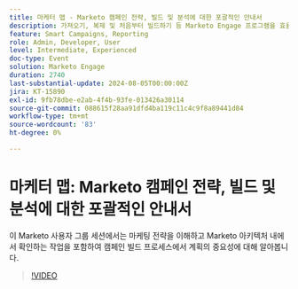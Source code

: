 ```yaml
---
title: 마케터 맵 - Marketo 캠페인 전략, 빌드 및 분석에 대한 포괄적인 안내서
description: 가져오기, 복제 및 처음부터 빌드하기 등 Marketo Engage 프로그램을 효율적으로 만드는 방법을 알아봅니다. 브랜드 표준을 충족하고 자산 및 기간 비용을 관리하도록 Marketo Engage 템플릿을 사용자 지정합니다.
feature: Smart Campaigns, Reporting
role: Admin, Developer, User
level: Intermediate, Experienced
doc-type: Event
solution: Marketo Engage
duration: 2740
last-substantial-update: 2024-08-05T00:00:00Z
jira: KT-15890
exl-id: 9fb78dbe-e2ab-4f4b-93fe-013426a30114
source-git-commit: 088615f28aa91dfd4ba119c11c4c9f8a89441d84
workflow-type: tm+mt
source-wordcount: '83'
ht-degree: 0%

---
```


# 마케터 맵: Marketo 캠페인 전략, 빌드 및 분석에 대한 포괄적인 안내서

이 Marketo 사용자 그룹 세션에서는 마케팅 전략을 이해하고 Marketo 아키텍처 내에서 확인하는 작업을 포함하여 캠페인 빌드 프로세스에서 계획의 중요성에 대해 알아봅니다.

>[!VIDEO](https://video.tv.adobe.com/v/3432223/?learn=on)
